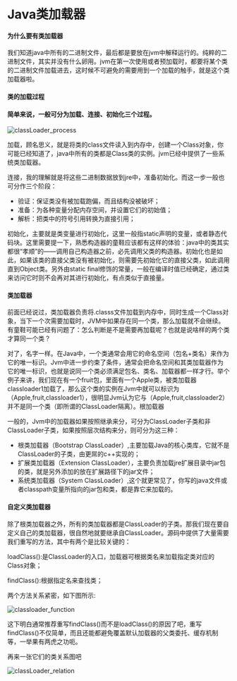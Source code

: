 # Java类加载器

#### 为什么要有类加载器

我们知道java中所有的二进制文件，最后都是要放在jvm中解释运行的。纯粹的二进制文件，其实并没有什么卵用。jvm在第一次使用或者预加载时，都要将某个类的二进制文件加载进去，这时候不可避免的需要用到一个加载的触手，就是这个类加载器啦。

#### 类的加载过程

#### 简单来说，一般可分为加载、连接、初始化三个过程。

![classLoader_process](/Users/jjiang153/Documents/Play_ground/Java_Learning/imgs/jvm/classloader_process.png)

加载，顾名思义，就是将类的class文件读入到内存中，创建一个Class对象，你可能已经知道了，java中所有的类都是Class类的实例。jvm已经中提供了一些系统类加载器。

连接，我的理解就是将这些二进制数据放到jre中，准备初始化。而这一步一般也可分作三个阶段：

- 验证：保证类没有被加载跑偏，而且结构没被破坏；
- 准备：为各种变量分配内存空间，并设置它们的初始值；
- 解析：把类中的符号引用转换为直接引用；

初始化，主要就是类变量进行初始化，这里一般指static声明的变量，或者静态代码块。这里需要提一下，熟悉构造器的童鞋应该都有这样的体验：java中的类其实都很“孝顺”的——调用自己构造器之前，必先调用父类的构造器。初始化也是如此，如果该类的直接父类没有被初始化，则需要先初始化它的直接父类，如此调用直到Object类。另外由static final修饰的常量，一般在编译时值已经确定，通过类来访问它时则不会再对其进行初始化，有点类似于直接量。

#### 类加载器

前面已经说过，类加载器负责将.classs文件加载到内存中，同时生成一个Class对象，当下一个次需要加载时，JVM中如果存在同一个类，那么加载就不会继续。有童鞋可能已经有问题了：怎么判断是不是需要再加载呢？也就是说啥样的两个类才算同一个类？

对了，名字一样。在Java中，一个类通常会用它的命名空间（包名+类名）来作为它的唯一标识。Jvm中进一步约束了条件，通常会把命名空间和其类加载器作为它的唯一标识，也就是说同一个类必须满足包名、类名、加载器都一样才行。举个例子来讲，我们现在有一个fruit包，里面有一个Apple类，被类加载器classloader1加载了，那么这个类的实例在Jvm中就可以标识为（Apple,fruit,classloader1），很明显Jvm认为它与（Apple,fruit,classloader2）并不是同一个类（即所谓的ClassLoader隔离）。根加载器

一般的，Jvm中的加载器如果按照继承来分，可分为ClassLoader子类和非ClassLoader子类，如果按照层次结构来分，则可分为这三种：

- 根类加载器（Bootstrap ClassLoader）,主要加载Java的核心类库，它就不是ClassLoader的子类，由更屌的c++实现的；
- 扩展类加载器（Extension ClassLoader），主要负责加载jre扩展目录中jar包的类，就是另外添加的放在扩展路径下的jar文件；
- 系统类加载器（System ClassLoader）,这个就更常见了，你写的java文件或者classpath变量所指向的jar包和类，都是靠它来加载的。

#### 自定义类加载器

除了根类加载器之外，所有的类加载器都是ClassLoader的子类。那我们现在要自定义自己的类加载器，很自然地就要继承自ClassLoader。源码中提供了大量需要我们重写的方法，其中有两个是比较关键的：

loadClass():是ClassLoader的入口，加载器可根据类名来加载指定类对应的Class对象；

findClass():根据指定名来查找类；

两个方法关系紧密，如下图所示:

![classloader_function](../imgs/jvm/classloader_function.png)

这下明白通常推荐重写findClass()而不是loadClass()的原因了吧，重写findClass()不仅简单，而且还能都避免覆盖默认加载器的父类委托、缓存机制等，一举果有两虎之功呃。

再来一张它们的类关系图吧

![classLoader_relation](../imgs/jvm/classloader_relation.png)

